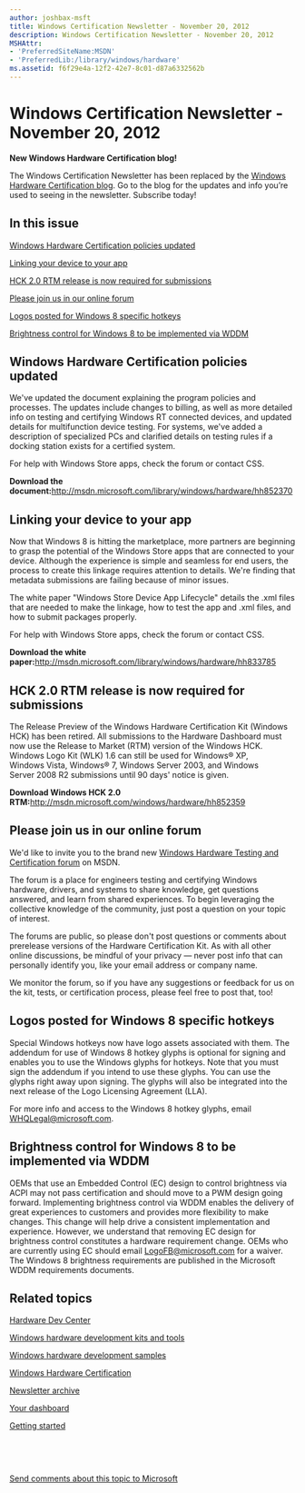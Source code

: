 ```yaml
---
author: joshbax-msft
title: Windows Certification Newsletter - November 20, 2012
description: Windows Certification Newsletter - November 20, 2012
MSHAttr:
- 'PreferredSiteName:MSDN'
- 'PreferredLib:/library/windows/hardware'
ms.assetid: f6f29e4a-12f2-42e7-8c01-d87a6332562b
---
```


# Windows Certification Newsletter - November 20, 2012


**New Windows Hardware Certification blog!**

The Windows Certification Newsletter has been replaced by the [Windows Hardware Certification blog](http://blogs.msdn.com/b/windows_hardware_certification/). Go to the blog for the updates and info you’re used to seeing in the newsletter. Subscribe today!

## In this issue


[Windows Hardware Certification policies updated](#whck)

[Linking your device to your app](#lilnk)

[HCK 2.0 RTM release is now required for submissions](#hckrtm)

[Please join us in our online forum](#forum)

[Logos posted for Windows 8 specific hotkeys](#hotkeys)

[Brightness control for Windows 8 to be implemented via WDDM](#brightness)

## <a href="" id="whck"></a>Windows Hardware Certification policies updated


We've updated the document explaining the program policies and processes. The updates include changes to billing, as well as more detailed info on testing and certifying Windows RT connected devices, and updated details for multifunction device testing. For systems, we've added a description of specialized PCs and clarified details on testing rules if a docking station exists for a certified system.

For help with Windows Store apps, check the forum or contact CSS.

**Download the document:**<http://msdn.microsoft.com/library/windows/hardware/hh852370>

## <a href="" id="lilnk"></a>Linking your device to your app


Now that Windows 8 is hitting the marketplace, more partners are beginning to grasp the potential of the Windows Store apps that are connected to your device. Although the experience is simple and seamless for end users, the process to create this linkage requires attention to details. We're finding that metadata submissions are failing because of minor issues.

The white paper "Windows Store Device App Lifecycle" details the .xml files that are needed to make the linkage, how to test the app and .xml files, and how to submit packages properly.

For help with Windows Store apps, check the forum or contact CSS.

**Download the white paper:**<http://msdn.microsoft.com/library/windows/hardware/hh833785>

## <a href="" id="hckrtm"></a>HCK 2.0 RTM release is now required for submissions


The Release Preview of the Windows Hardware Certification Kit (Windows HCK) has been retired. All submissions to the Hardware Dashboard must now use the Release to Market (RTM) version of the Windows HCK. Windows Logo Kit (WLK) 1.6 can still be used for Windows® XP, Windows Vista, Windows® 7, Windows Server 2003, and Windows Server 2008 R2 submissions until 90 days' notice is given.

**Download Windows HCK 2.0 RTM:**<http://msdn.microsoft.com/windows/hardware/hh852359>

## <a href="" id="forum"></a>Please join us in our online forum


We'd like to invite you to the brand new [Windows Hardware Testing and Certification forum](http://social.msdn.microsoft.com/Forums/en-US/whck/threads) on MSDN.

The forum is a place for engineers testing and certifying Windows hardware, drivers, and systems to share knowledge, get questions answered, and learn from shared experiences. To begin leveraging the collective knowledge of the community, just post a question on your topic of interest.

The forums are public, so please don't post questions or comments about prerelease versions of the Hardware Certification Kit. As with all other online discussions, be mindful of your privacy — never post info that can personally identify you, like your email address or company name.

We monitor the forum, so if you have any suggestions or feedback for us on the kit, tests, or certification process, please feel free to post that, too!

## <a href="" id="hotkeys"></a>Logos posted for Windows 8 specific hotkeys


Special Windows hotkeys now have logo assets associated with them. The addendum for use of Windows 8 hotkey glyphs is optional for signing and enables you to use the Windows glyphs for hotkeys. Note that you must sign the addendum if you intend to use these glyphs. You can use the glyphs right away upon signing. The glyphs will also be integrated into the next release of the Logo Licensing Agreement (LLA).

For more info and access to the Windows 8 hotkey glyphs, email WHQLegal@microsoft.com.

## <a href="" id="brightness"></a>Brightness control for Windows 8 to be implemented via WDDM


OEMs that use an Embedded Control (EC) design to control brightness via ACPI may not pass certification and should move to a PWM design going forward. Implementing brightness control via WDDM enables the delivery of great experiences to customers and provides more flexibility to make changes. This change will help drive a consistent implementation and experience. However, we understand that removing EC design for brightness control constitutes a hardware requirement change. OEMs who are currently using EC should email LogoFB@microsoft.com for a waiver. The Windows 8 brightness requirements are published in the Microsoft WDDM requirements documents.

## Related topics


[Hardware Dev Center](http://msdn.microsoft.com/en-US/windows/hardware/)

[Windows hardware development kits and tools](http://msdn.microsoft.com/windows/hardware/bg127147)

[Windows hardware development samples](http://code.msdn.microsoft.com/windowshardware/)

[Windows Hardware Certification](http://msdn.microsoft.com/en-US/windows/hardware/gg463010)

[Newsletter archive](windows-certification-newsletter-archive.md)

[Your dashboard](https://sysdev.microsoft.com/hardware/member/)

[Getting started](http://msdn.microsoft.com/library/windows/hardware/gg507680/)

 

 

[Send comments about this topic to Microsoft](mailto:wsddocfb@microsoft.com?subject=Documentation%20feedback%20%5Bp_hck\p_hck%5D:%20Windows%20Certification%20Newsletter%20-%20November%2020,%202012%20%20RELEASE:%20%284/27/2016%29&body=%0A%0APRIVACY%20STATEMENT%0A%0AWe%20use%20your%20feedback%20to%20improve%20the%20documentation.%20We%20don't%20use%20your%20email%20address%20for%20any%20other%20purpose,%20and%20we'll%20remove%20your%20email%20address%20from%20our%20system%20after%20the%20issue%20that%20you're%20reporting%20is%20fixed.%20While%20we're%20working%20to%20fix%20this%20issue,%20we%20might%20send%20you%20an%20email%20message%20to%20ask%20for%20more%20info.%20Later,%20we%20might%20also%20send%20you%20an%20email%20message%20to%20let%20you%20know%20that%20we've%20addressed%20your%20feedback.%0A%0AFor%20more%20info%20about%20Microsoft's%20privacy%20policy,%20see%20http://privacy.microsoft.com/default.aspx. "Send comments about this topic to Microsoft")





